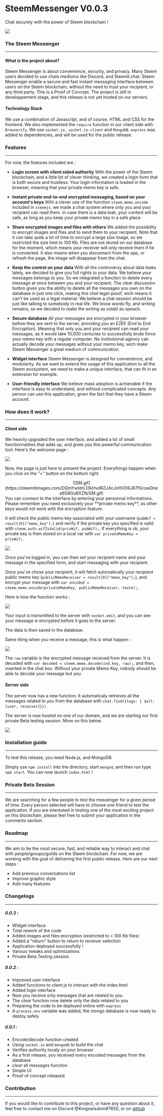 
# SteemMessenger V0.0.3
Chat securely with the power of Steem blockchain !

![](https://steemitimages.com/DQmb1nZtQbXzJsVfzFgwXkKnjKfKW3QEYxgEG8p7u2wDKD2/image.png)

### The Steem Messenger
___________________________________

#### What is the project about?

Steem Messenger is about convenience, security, and privacy. Many Steem users decided to use chats mediums like Discord, and Steemit.chat. Steem Messenger enable a secure and fast instant messaging interface between users on the Steem blockchain, without the need to trust your recipient, or any third party. This is a Proof of Concept. The project is still in developpement stage, and this release is not yet hosted on our servers.


#### Technology Stack

We use a combination of Javascript, and of course, HTML and CSS for the frontend. We also implemented the `require` function in our client side with  `Browserify`. We use `socket.io` , `socket.io-client` and `MongoDB`. `express` was added to dependencies, and will be used for the public release.

    

### Features
__________________________________________

For now, the features included are :

- **Login screen with client sided authority** 
With the power of the Steem blockchain, and a little bit of clever thinking, we created a login form that is both secure and trustless. Your login information is loaded in the browser, meaning that your private memo key is safe. 

- **Instant private end-to-end encrypted messaging, based on your account's keys**
With a clever use of the function `steem.memo.encode` included in `steemjs`, we made a chat system where only you and your recipient can read them. In case there is a data leak, your content will be safe, as long as you keep your private memo key in a safe place. 

- **Share encrypted images and files with others**
We added the possibility to encrypt images and files and to send them to your recipient. Note that it can take quite a lot of time to encrypt a large size image, so we restricted the size limit to 100 Kb. Files are not stored on our database for the moment, which means your receiver will only receive them if he is connected. It also means when you disconnect from the app, or refresh the page, the image will disappear from the chat. 

- **Keep the control on your data**
With all the controversy about data leaks lately, we decided to give you full rights to your data. We believe your messages belongs to you. So we integrated a function to delete every message at once between you and your recipient. The *clear discussion* button gives you the ability to delete all the messages you own on the database in just one click, making this chat legal-proof, wich means it can't be used as a legal material. We believe a chat session should be just like talking to somebody in real life. We know words fly, and writing remains, so we decided to make the writing as volatil as speach.

- **Secure database**
All your messages are encrypted in your browser before they are sent to the server, providing you an E2EE (End to End Encryption). Meaning that only you and your recipient can read your messages, as it would take 10,000 centuries to successfully brute force your memo key with a regular computer. No institutional agency can actually decode your messages without your memo key, wich make Steem Messenger a great medium of communication. 

- **Widget interface**
Steem Messenger is designed for convenience, and modularity. As we want to extend the usage of this application to all the Steem ecosystem, we need to make a unique interface, that can fit in an extension for example. 

- **User-friendly interface**
We believe mass adoption is achievable if the interface is easy to understand, and without complicated concepts. Any person can use this application, given the fact that they have a Steem account. 


### How does it work?
_____________________________________

#### Client side

We heavily upgraded the user interface, and added a lot of small functionnalities that adds up, and gives you this powerful communication tool. Here's the welcome page :

![](https://steemitimages.com/DQmULZJLEv6fdMZFXvdghaWhdzrG4nUtks9tPuPDvH4thPF/image.png)

Now, the page is just here to present the project. Everythings happen when you click on the "+" button on the bottom right.
<center>
![SM.gif](https://steemitimages.com/DQmYwtdrL13kHvdRZJ4cJnHVD6JR7fGrowDnee6S8GoBXZN/SM.gif)
</center>
You can connect to the interface by entering your personnal informations. Please remember you need exclusively your **private memo key**, as other keys would not work with the encryption feature. 

It will check the public memo key associated with your username (`pubWif = result[0]["memo_key"];`) and verify if the private key you specified is valid with `steem.auth.wifIsValid(privWif, pubWif);`. If everything is ok, your private key is then stored on a local var with `var privateMemoKey = privWif;`.


![](https://steemitimages.com/DQmTTioiTaFt5DFmBtRTXtF1cGci812JRMKU8wZRsedf3U4/image.png)

Once you've logged in, you can then set your recipient name and your message in the specified form, and start messaging with your recipient.

Once you've chose your recipient, it will fetch automatically your recipient public memo key (`publicMemoReceiver = result[0]["memo_key"];`), and encrypt your message with `var encoded = steem.memo.encode(privateMemoKey, publicMemoReceiver, texte);`.

Here is how the function works :

![](https://steemitimages.com/DQmT9D1ovX8Gd38EUE6uMvpHqL9rRP2Yyw3t1rSCdzQFomf/image.png)

Your input is transmitted to the server with `socket.emit`, and you can see your message is encrypted before it goes to the server. 

The data is then saved in the database.

Same thing when you receive a message, this is what happen :

![](https://steemitimages.com/DQmXm8XAvE7TbwzFefT1hKaA2HK1dhJF8fd5nugxo8Nmbkt/image.png)


The `raw` variable is the encrypted message received from the server. It is decoded with `var decoded = steem.memo.decode(ind.key, raw);`, and then, inserted in the chat box. Without your private Memo Key, nobody should be able to decode your message but you.


#### Server side

The server now has a new function. It automaticaly retrieves all the messages related to you from the database with `chat.find({tags: { $all: [user, receiver]}})`. 

The server is now hosted on one of our domain, and we are starting our first private Beta testing session. More on this below.

![](https://steemitimages.com/DQmNfywPer1D5YpvEkH94QADezWGMTNtS3c2DyFASpx9J2L/image.png)

### Installation guide
______________________________________

To test this release, you need Node.js, and MongoDB. 

Simply use `npm install` into the directory, start `mongod`, and then run type `npm start`. You can now launch `index.html` !

### Private Beta Session
_______________________________________

We are searching for a few people to test the messenger for a given period of time. Every person selected will have to choose one friend to test the application. If you are interested in testing one of the most exciting project on this blockchain, please feel free to submit your application in the comments section.

### Roadmap
___________________________________

We aim to be the most secure, fast, and reliable way to interact and chat with people/groups/guilds on the Steem blockchain. For now, we are working with the goal of delivering the first public release. Here are our next steps :

- Add previous conversations list 
- Improve graphic style
- Add many features

### Changelogs
________________________________________

##### 0.0.3 : 
- Widget interface
- Total rework of the code
- Added images and files encryption (restricted to < 100 Kb files)
- Added a "return" button to return to receiver selection
- Application deployed successfully !
- Various tweaks and optimizations
- Private Beta Testing session 

##### 0.0.2 :
- Improved user interface
- Added functions to client.js to interact with the index.html 
- Added login interface
- Now you receive only messages that are related to you
- The *clear* function now delete only the data related to you
- Preparing the code to be deployed online with `express`
- A `process.env` variable was added, the mongo database is now ready to deploy safely

##### 0.0.1 : 
- Encode/decode function created
- Using `socket.io` and `mongodb` to build the chat
- Verifies authority localy on your browser
- As a first release, you received every encoded messages from the database
- *clear* all messages function
- Simple UI
- Proof of concept released

### Contribution
___________________________________

If you would like to contribute to this project, or have any question about it, feel free to contact me on Discord @Kingswisdom#7650, or on [github](https://github.com/kingswisdom)
